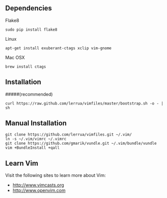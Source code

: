 ## Dependencies


Flake8
```
sudo pip install flake8
```


Linux
```
apt-get install exuberant-ctags xclip vim-gnome
```

Mac OSX
```
brew install ctags
```

## Installation 
#####(recommended)


```
curl https://raw.github.com/lerrua/vimfiles/master/bootstrap.sh -o - | sh
```


## Manual Installation


```
git clone https://github.com/lerrua/vimfiles.git ~/.vim/
ln -s ~/.vim/vimrc ~/.vimrc
git clone https://github.com/gmarik/vundle.git ~/.vim/bundle/vundle
vim +BundleInstall +qall
```

## Learn Vim

Visit the following sites to learn more about Vim:

* http://www.vimcasts.org
* http://www.openvim.com
